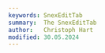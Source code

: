 ```yaml
---
keywords: SnexEditTab
summary:  The SnexEditTab
author:   Christoph Hart
modified: 30.05.2024
---
```

  